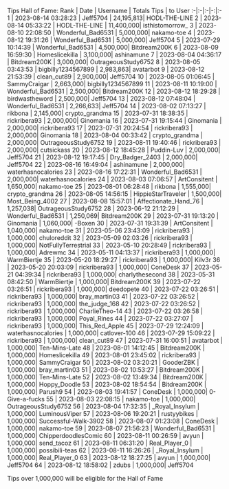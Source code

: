 Tips Hall of Fame:
Rank | Date | Username | Totals Tips | to User
:-|:-|:-|-:|:-
1 | 2023-08-14 03:28:23 | Jeff5704 | 24,195,813| HODL-THE-LINE
2 | 2023-08-14 05:33:22 | HODL-THE-LINE | 11,400,000| isthistomorrow_
3 | 2023-08-10 22:08:50 | Wonderful_Bad6531 | 5,000,000| nakamo-toe
4 | 2023-08-12 19:31:26 | Wonderful_Bad6531 | 5,000,000| Jeff5704
5 | 2023-07-29 10:14:39 | Wonderful_Bad6531 | 4,500,000| Bitdream200K
6 | 2023-08-09 16:59:30 | Homeslicekilla | 3,100,000| ashinamune
7 | 2023-08-04 04:36:17 | Bitdream200K | 3,000,000| OutrageousStudy6752
8 | 2023-08-05 03:43:53 | bigbilly1234567899 | 2,983,863| avatarbot
9 | 2023-08-12 21:53:39 | clean_cut89 | 2,900,000| Jeff5704
10 | 2023-08-05 01:06:45 | SammyCraigar | 2,663,000| bigbilly1234567899
11 | 2023-08-11 10:19:00 | Wonderful_Bad6531 | 2,500,000| Bitdream200K
12 | 2023-08-12 18:29:28 | birdwastheword | 2,500,000| Jeff5704
13 | 2023-08-12 07:48:04 | Wonderful_Bad6531 | 2,266,633| Jeff5704
14 | 2023-08-02 07:13:27 | rikbona | 2,145,000| crypto_grandma
15 | 2023-07-31 18:38:35 | rickribera93 | 2,000,000| Ginomania
16 | 2023-07-31 19:15:44 | Ginomania | 2,000,000| rickribera93
17 | 2023-07-31 20:24:54 | rickribera93 | 2,000,000| Ginomania
18 | 2023-08-04 00:33:42 | crypto_grandma | 2,000,000| OutrageousStudy6752
19 | 2023-08-11 19:40:46 | rickribera93 | 2,000,000| cutsickass
20 | 2023-08-12 18:45:28 | Puddin-Luv | 2,000,000| Jeff5704
21 | 2023-08-12 19:17:45 | Dry_Badger_2403 | 2,000,000| Jeff5704
22 | 2023-08-16 16:49:04 | ashinamune | 2,000,000| waterhasnocalories
23 | 2023-08-16 17:22:31 | Wonderful_Bad6531 | 2,000,000| waterhasnocalories
24 | 2023-08-03 07:06:57 | ArtConsitent | 1,650,000| nakamo-toe
25 | 2023-08-01 06:28:48 | rikbona | 1,555,000| crypto_grandma
26 | 2023-08-05 14:56:15 | HippieStarTraveler | 1,500,000| Most_Being_4002
27 | 2023-08-08 15:57:01 | Affectionate_Hand_76 | 1,257,038| OutrageousStudy6752
28 | 2023-06-12 21:12:29 | Wonderful_Bad6531 | 1,250,069| Bitdream200K
29 | 2023-07-31 19:13:20 | Ginomania | 1,060,000| -Boxen
30 | 2023-07-31 19:31:39 | ArtConsitent | 1,040,000| nakamo-toe
31 | 2023-05-06 23:43:09 | rickribera93 | 1,000,000| chuloreddit
32 | 2023-05-09 02:03:26 | rickribera93 | 1,000,000| NotFullyTerrestrial
33 | 2023-05-10 20:28:49 | rickribera93 | 1,000,000| Adrewmc
34 | 2023-05-11 04:13:37 | rickribera93 | 1,000,000| WarmBiertje
35 | 2023-05-20 18:29:27 | rickribera93 | 1,000,000| Kilv3r
36 | 2023-05-20 20:03:09 | rickribera93 | 1,000,000| ConeDesk
37 | 2023-05-21 04:39:34 | rickribera93 | 1,000,000| charlythesecond
38 | 2023-05-31 08:42:50 | WarmBiertje | 1,000,000| Bitdream200K
39 | 2023-07-22 03:26:51 | rickribera93 | 1,000,000| deedopete
40 | 2023-07-22 03:26:51 | rickribera93 | 1,000,000| bray_martin03
41 | 2023-07-22 03:26:52 | rickribera93 | 1,000,000| the_judge_168
42 | 2023-07-22 03:26:52 | rickribera93 | 1,000,000| CharlieTheo-14
43 | 2023-07-22 03:26:58 | rickribera93 | 1,000,000| Poyal_Rines
44 | 2023-07-22 03:27:07 | rickribera93 | 1,000,000| This_Red_Apple
45 | 2023-07-29 12:24:09 | waterhasnocalories | 1,000,000| catlover-100
46 | 2023-07-29 15:09:22 | rickribera93 | 1,000,000| clean_cut89
47 | 2023-07-31 16:00:51 | avatarbot | 1,000,000| Ten-Mins-Late
48 | 2023-08-01 14:12:45 | Bitdream200K | 1,000,000| Homeslicekilla
49 | 2023-08-01 23:45:02 | rickribera93 | 1,000,000| SammyCraigar
50 | 2023-08-02 03:20:21 | GooderZBK | 1,000,000| bray_martin03
51 | 2023-08-02 10:53:27 | Bitdream200K | 1,000,000| Ten-Mins-Late
52 | 2023-08-02 13:49:34 | Bitdream200K | 1,000,000| Hoppy_Doodle
53 | 2023-08-02 18:54:54 | Bitdream200K | 1,000,000| Parush9
54 | 2023-08-03 19:41:57 | ConeDesk | 1,000,000| 0-Give-a-fucks
55 | 2023-08-03 22:08:15 | nakamo-toe | 1,000,000| OutrageousStudy6752
56 | 2023-08-04 17:32:35 | _Royal_Insylum | 1,000,000| LuminousViper
57 | 2023-08-06 19:20:21 | rustyybikes | 1,000,000| Successful-Walk-3902
58 | 2023-08-07 01:23:08 | ConeDesk | 1,000,000| nakamo-toe
59 | 2023-08-07 21:56:23 | Wonderful_Bad6531 | 1,000,000| ChipperdoodlesComic
60 | 2023-08-11 00:26:59 | avyun | 1,000,000| send_tacoz
61 | 2023-08-11 06:31:20 | Real_Player_0 | 1,000,000| possibili-teas
62 | 2023-08-11 16:26:26 | _Royal_Insylum | 1,000,000| Real_Player_0
63 | 2023-08-12 18:27:25 | avyun | 1,000,000| Jeff5704
64 | 2023-08-12 18:58:02 | zdubs | 1,000,000| Jeff5704

Tips over 1,000,000 will be eligible for the Hall of Fame
